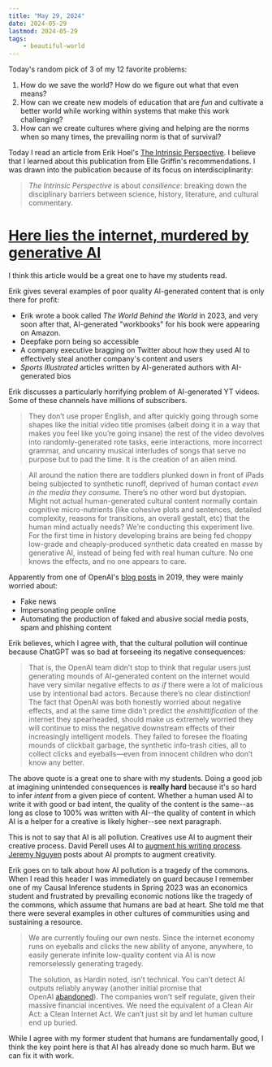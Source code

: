 ```yaml
---
title: "May 29, 2024"
date: 2024-05-29
lastmod: 2024-05-29
tags:
    - beautiful-world
---
```


Today's random pick of 3 of my 12 favorite problems:

1. How do we save the world? How do we figure out what that even means?
5. How can we create new models of education that are *fun* and cultivate a better world while working within systems that make this work challenging?
10. How can we create cultures where giving and helping are the norms when so many times, the prevailing norm is that of survival?

Today I read an article from Erik Hoel's [The Intrinsic Perspective](https://www.theintrinsicperspective.com/). I believe that I learned about this publication from Elle Griffin's recommendations. I was drawn into the publication because of its focus on interdisciplinarity:

> _The Intrinsic Perspective_ is about _consilience_: breaking down the disciplinary barriers between science, history, literature, and cultural commentary.

# [Here lies the internet, murdered by generative AI](https://www.theintrinsicperspective.com/p/here-lies-the-internet-murdered-by)

I think this article would be a great one to have my students read.

Erik gives several examples of poor quality AI-generated content that is only there for profit:
- Erik wrote a book called *The World Behind the World* in 2023, and very soon after that, AI-generated "workbooks" for his book were appearing on Amazon.
- Deepfake porn being so accessible
- A company executive bragging on Twitter about how they used AI to effectively steal another company's content and users
- *Sports Illustrated* articles written by AI-generated authors with AI-generated bios

Erik discusses a particularly horrifying problem of AI-generated YT videos. Some of these channels have millions of subscribers.

> They don’t use proper English, and after quickly going through some shapes like the initial video title promises (albeit doing it in a way that makes you feel like you’re going insane) the rest of the video devolves into randomly-generated rote tasks, eerie interactions, more incorrect grammar, and uncanny musical interludes of songs that serve no purpose but to pad the time. It is the creation of an alien mind.

> All around the nation there are toddlers plunked down in front of iPads being subjected to synthetic runoff, deprived of human contact _even in the media they consume._ There’s no other word but dystopian. Might not actual human-generated cultural content normally contain cognitive micro-nutrients (like cohesive plots and sentences, detailed complexity, reasons for transitions, an overall gestalt, etc) that the human mind actually needs? We’re conducting this experiment live. For the first time in history developing brains are being fed choppy low-grade and cheaply-produced synthetic data created en masse by generative AI, instead of being fed with real human culture. No one knows the effects, and no one appears to care.

Apparently from one of OpenAI's [blog posts](https://openai.com/research/better-language-models) in 2019, they were mainly worried about:
- Fake news
- Impersonating people online
- Automating the production of faked and abusive social media posts, spam and phishing content

Erik believes, which I agree with, that the cultural pollution will continue because ChatGPT was so bad at forseeing its negative consequences:

> That is, the OpenAI team didn’t stop to think that regular users just generating mounds of AI-generated content on the internet would have very similar negative effects to _as if_ there were a lot of malicious use by intentional bad actors. Because there’s no clear distinction! The fact that OpenAI was both honestly worried about negative effects, and at the same time didn’t predict the _enshittification_ of the internet they spearheaded, should make us extremely worried they will continue to miss the negative downstream effects of their increasingly intelligent models. They failed to foresee the floating mounds of clickbait garbage, the synthetic info-trash cities, all to collect clicks and eyeballs—even from innocent children who don’t know any better.

The above quote is a great one to share with my students. Doing a good job at imagining unintended consequences is **really hard** because it's so hard to infer *intent* from a given piece of content. Whether a human used AI to write it with good or bad intent, the quality of the content is the same--as long as close to 100% was written with AI--the quality of content in which AI is a helper for a creative is likely higher--see next paragraph.

This is not to say that AI is all pollution. Creatives use AI to augment their creative process. David Perell uses AI to [augment his writing process](https://every.to/chain-of-thought/how-david-perell-uses-chatgpt-as-a-creative-partner). [Jeremy Nguyen](https://x.com/JeremyNguyenPhD) posts about AI prompts to augment creativity.

Erik goes on to talk about how AI pollution is a tragedy of the commons. When I read this header I was immediately on guard because I remember one of my Causal Inference students in Spring 2023 was an economics student and frustrated by prevailing economic notions like the tragedy of the commons, which assume that humans are bad at heart. She told me that there were several examples in other cultures of communities using and sustaining a resource.

> We are currently fouling our own nests. Since the internet economy runs on eyeballs and clicks the new ability of anyone, anywhere, to easily generate infinite low-quality content via AI is now remorselessly generating tragedy.
> 
> The solution, as Hardin noted, isn’t technical. You can’t detect AI outputs reliably anyway (another initial promise that OpenAI [abandoned](https://www.thetimes.co.uk/article/openai-ai-detection-tool-writing-chatgpt-creator-d907jwgkh)). The companies won’t self regulate, given their massive financial incentives. We need the equivalent of a Clean Air Act: a Clean Internet Act. We can’t just sit by and let human culture end up buried.

While I agree with my former student that humans are fundamentally good, I think the key point here is that AI has already done so much harm. But we can fix it with work.
